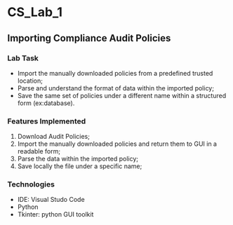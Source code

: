 # CS_Lab_1
## Importing Compliance Audit Policies

### Lab Task

- Import the manually downloaded policies from a predefined trusted location;
- Parse and understand the format of data within the imported policy;
- Save the same set of policies under a different name within a structured form (ex:database).

### Features Implemented

1. Download Audit Policies;
2. Import the manually downloaded policies and return them to GUI in a readable form;
3. Parse the data within the imported policy;
4. Save locally the file under a specific name;

### Technologies

- IDE: Visual Studo Code
- Python
- Tkinter: python GUI toolkit
